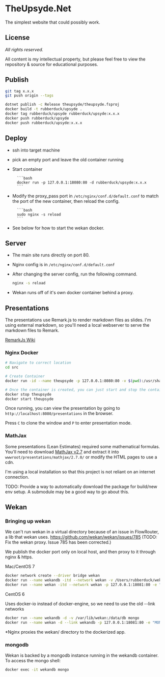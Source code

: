 # TheUpsyde.Net

The simplest website that could possibly work.

## License

*All rights reserved.*

All content is my intellectual property, but please feel free to view the repository & source for educational purposes. 

## Publish

```bash 
git tag x.x.x
git push origin --tags

dotnet publish -c Release theupsyde/theupsyde.fsproj
docker build -t rubberduck/upsyde .
docker tag rubberduck/upsyde rubberduck/upsyde:x.x.x
docker push rubberduck/upsyde
docker push rubberduck/upsyde:x.x.x
```

## Deploy

- ssh into target machine
- pick an empty port and leave the old container running
- Start container

        ```bash
        docker run -p 127.0.0.1:18080:80 -d rubberduck/upsyde:x.x.x
        ```

- Modify the proxy_pass port in `/etc/nginx/conf.d/default.conf` to match the port of the new container, then reload the config.

        ```bash
        sudo nginx -s reload
        ```

- See below for how to start the wekan docker.

## Server

- The main site runs directly on port 80.
- Nginx config is in `/etc/nginx/conf.d/default.conf`

- After changing the server config, run the following command.

    ```bash
    nginx -s reload
    ```

- Wekan runs off of it's own docker container behind a proxy.

## Presentations

The presentations use Remark.js to render markdown files as slides.
I'm using external markdown, so you'll need a local webserver to serve the markdown files to Remark.

[RemarkJs Wiki](https://github.com/gnab/remark/wiki)

### Nginx Docker

```bash
# Navigate to correct location
cd src

# Create Container
docker run -id --name theupsyde -p 127.0.0.1:8080:80 -v $(pwd):/usr/share/nginx/html:ro nginx

# Once the container is created, you can just start and stop the container
docker stop theupsyde
docker start theupsyde
```

Once running, you can view the presentation by going to `http://localhost:8080/presentations` in the browser.

Press `C` to clone the window and `P` to enter presentation mode.

### MathJax

Some presentations (Lean Estimates) required some mathematical formulas.
You'll need to download [MathJax v2.7](https://github.com/mathjax/MathJax/archive/2.7.0.zip) and extract it into `wwwroot/presentations/mathjax/2.7.0/` or modify the HTML pages to use a cdn.

I'm using a local installation so that this project is not reliant on an internet connection.

TODO: Provide a way to automatically download the package for build/new env setup. 
        A submodule may be a good way to go about this.

## Wekan
### Bringing up wekan

We can't run wekan in a virtual directory because of an issue in FlowRouter, a lib that wekan uses.
https://github.com/wekan/wekan/issues/785
(TODO: Fix the wekan proxy. Issue 785 has been corrected.)

We publish the docker port only on local host, and then proxy to it through nginx & https.

Mac/CentOS 7

```bash
docker network create --driver bridge wekan
docker run --name wekandb -itd --network wekan -v /Users/rubberduck/wekan/data:/data/db mongo
docker run --name wekan -itd --network wekan -p 127.0.0.1:18081:80 -e "MONGO_URL=mongodb://wekandb/wekan" -e "ROOT_URL=https://theupsyde.net:8081" mquandalle/wekan
```

CentOS 6

Uses docker-io instead of docker-engine, so we need to use the old --link networks

```bash
docker run --name wekandb -d -v /var/lib/wekan:/data/db mongo
docker run --name wekan -d --link wekandb -p 127.0.0.1:18081:80 -e "MONGO_URL=mongodb://wekandb/wekan" -e "ROOT_URL=https://theupsyde.net:8081" mquandalle/wekan
```

*Nginx proxies the wekan/ directory to the dockerized app. 

### mongodb

Wekan is backed by a mongodb instance running in the wekandb container.
To access the mongo shell: 

```bash
docker exec -it wekandb mongo
```
